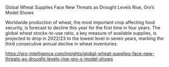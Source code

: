 Global Wheat Supplies Face New Threats as Drought Levels Rise, Gro’s Model Shows

Worldwide production of wheat, the most important crop affecting food security, is forecast to decline this year for the first time in four years. The global wheat stocks-to-use ratio, a key measure of available supplies, is projected to drop in 2022/23 to the lowest level in seven years, marking the third consecutive annual decline in wheat inventories. 

https://gro-intelligence.com/insights/global-wheat-supplies-face-new-threats-as-drought-levels-rise-gro-s-model-shows

